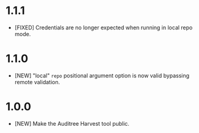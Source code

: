 # 1.1.1

- [FIXED] Credentials are no longer expected when running in local repo mode.

# 1.1.0

- [NEW] "local" `repo` positional argument option is now valid bypassing remote validation.

# 1.0.0

- [NEW] Make the Auditree Harvest tool public.
